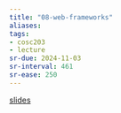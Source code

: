 ```yaml
---
title: "08-web-frameworks"
aliases: 
tags: 
- cosc203
- lecture
sr-due: 2024-11-03
sr-interval: 461
sr-ease: 250
---
```



[slides](https://blackboard.otago.ac.nz/bbcswebdav/pid-2969691-dt-content-rid-19006823_1/xid-19006823_1)